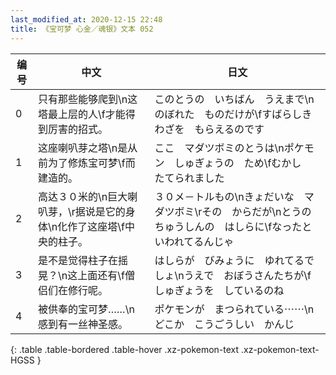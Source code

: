 ```yaml
---
last_modified_at: 2020-12-15 22:48
title: 《宝可梦 心金／魂银》文本 052
---
```

| 编号 | 中文 | 日文 |
| ---- | ---- | ---- |
| 0 | 只有那些能够爬到\n这塔最上层的人\f才能得到厉害的招式。 | このとうの　いちばん　うえまで\nのぼれた　ものだけが\fすばらしき　わざを　もらえるのです |
| 1 | 这座喇叭芽之塔\n是从前为了修炼宝可梦\f而建造的。 | ここ　マダツボミのとうは\nポケモン　しゅぎょうの　ため\fむかし　たてられました |
| 2 | 高达３０米的\n巨大喇叭芽，\r据说是它的身体\n化作了这座塔\f中央的柱子。 | ３０メ－トルもの\nきょだいな　マダツボミ\rその　からだが\nとうの　ちゅうしんの　はしらに\fなったと　いわれてるんじゃ |
| 3 | 是不是觉得柱子在摇晃？\n这上面还有\f僧侣们在修行呢。 | はしらが　びみょうに　ゆれてるでしょ\nうえで　おぼうさんたちが\fしゅぎょうを　しているのね |
| 4 | 被供奉的宝可梦……\n感到有一丝神圣感。 | ポケモンが　まつられている⋯⋯\nどこか　こうごうしい　かんじ |
{: .table .table-bordered .table-hover .xz-pokemon-text .xz-pokemon-text-HGSS }